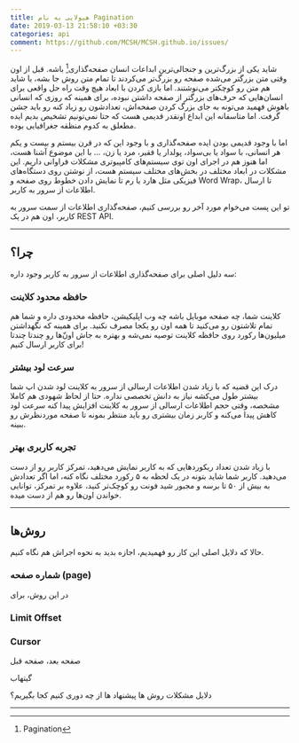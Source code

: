 ```yaml
---
title: هیولایی به نام Pagination
date: 2019-03-13 21:58:10 +03:30
categories: api
comment: https://github.com/MCSH/MCSH.github.io/issues/
---
```


شاید یکی از بزرگ‌ترین و جنجالی‌ترین ابداعات انسان صفحه‌گذاری[^1] باشه. قبل از اون وقتی متن بزرگتر می‌شده صفحه رو بزرگ‌تر می‌کردند تا تمام متن روش جا بشه، یا شاید هم متن رو کوچکتر می‌نوشتند. اما بازی کردن با ابعاد هیچ وقت راه حل واقعی برای انسان‌هایی که حرف‌های بزرگتر از صفحه داشتن نبوده، برای همینه که روزی که انسانی باهوش فهمید می‌تونه به جای بزرگ کردن صفحه‌اش، تعدادشون رو زیاد کنه رو باید جشن گرفت. اما متاسفانه این ابداع اونقدر قدیمی هست که حتا نمی‌تونیم تشخیص بدیم ایده مطعلق به کدوم منظقه جغرافیایی بوده.

اما با وجود قدیمی بودن ایده صفحه‌گذاری و با وجود این که در قرن بیستم و بیست و یکم هر انسانی، با سواد یا بی‌سواد، پولدار یا فقیر، مرد یا زن، ... با این موضوع آشنا هست، اما هنوز هم در اجرای اون توی سیستم‌های کامپیوتری مشکلات فراوانی داریم. این مشکلات در ابعاد مختلف در بخش‌های مختلف سیستم هست، از نوشتن روی دستگاه‌های فیزیکی مثل هارد یا رم تا نمایش دادن خطوط روی صفحه و Word Wrap، تا ارسال اطلاعات از سرور به کاربر.

تو این پست می‌خوام مورد آخر رو بررسی کنیم، صفحه‌گذاری اطلاعات از سمت سرور به کاربر، اون هم در یک REST API.

----

## چرا؟

سه دلیل اصلی برای صفحه‌گذاری اطلاعات از سرور به کاربر وجود داره:

### حافظه محدود کلاینت

کلاینت شما، چه صفحه موبایل باشه چه وب اپلیکیشن، حافظه محدودی داره و شما هم تمام تلاشتون رو می‌کنید تا همه اون رو یکجا مصرف نکنید. برای همینه که نگهداشتن میلیون‌ها رکورد روی حافظه کلاینت توصیه نمی‌شه و بهتره به جاش اون‌ّها رو چندتا چندتا برای کاربر ارسال کنیم!

### سرعت لود بیشتر

درک این قضیه که با زیاد شدن اطلاعات ارسالی از سرور به کلاینت لود شدن اپ شما بیشتر طول می‌کشه نیاز به دانش تخصصی نداره. حتا از لحاظ شهودی هم کاملا مشخصه، وقتی حجم اطلاعات ارسالی از سرور به کلاینت افزایش پیدا کنه سرعت لود کاهش پیدا می‌کنه و کاربر زمان بیشتری رو باید منتظر بمونه تا صفحه موردنظرش رو ببینه.

### تجربه کاربری بهتر

با زیاد شدن تعداد ریکوردهایی که به کاربر نمایش می‌دهید، تمرکز کاربر رو از دست می‌دهید. کاربر شما شاید بتونه در یک لحظه به ۵ رکورد مختلف نگاه کنه، اما اگر تعدادش به بیش از ۵۰ تا برسه و مجبور شید فونت رو کوچک‌تر کنید، علاوه بر تمرکز، توانایی خواندن اون‌ها رو هم از دست میده.

---
## روش‌ها

حالا که دلایل اصلی این کار رو فهمیدیم، اجازه بدید به نحوه اجراش هم نگاه کنیم.

### شماره صفحه (page)

در این روش، برای 

### Limit Offset



### Cursor

صفحه بعد، صفحه قبل

گیتهاب


دلایل
مشکلات
روش ها
پیشنهاد ها
از چه دوری کنیم
کجا بگیریم؟

----

[^1]: Pagination